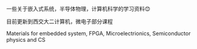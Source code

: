 一些关于嵌入式系统，半导体物理，计算机科学的学习资料😊

目前更新到西交大二计算机，微电子部分课程

Materials for embedded system, FPGA, Microelectrionics, Semiconductor physics and CS
